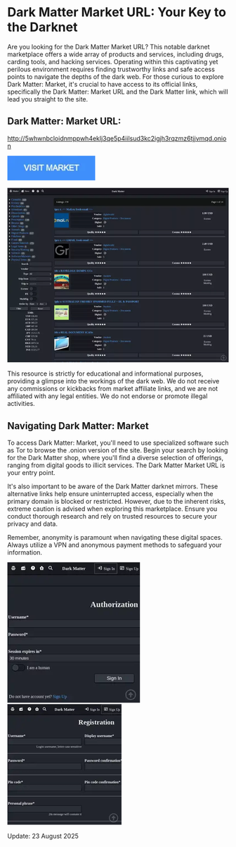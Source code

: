 # Dark Matter Market URL: Your Key to the Darknet

Are you looking for the Dark Matter Market URL? This notable darknet marketplace offers a wide array of products and services, including drugs, carding tools, and hacking services. Operating within this captivating yet perilous environment requires finding trustworthy links and safe access points to navigate the depths of the dark web. For those curious to explore Dark Matter: Market, it's crucial to have access to its official links, specifically the Dark Matter: Market URL and the Dark Matter link, which will lead you straight to the site.

## Dark Matter: Market URL:

http://5whwnbcloidnmppwh4eklj3qe5p4iilsud3kc2igjh3rqzmz6tjjvmqd.onion

[<img src="/graphics/done.webp" width="200">](http://5whwnbcloidnmppwh4eklj3qe5p4iilsud3kc2igjh3rqzmz6tjjvmqd.onion)

<a href="http://5whwnbcloidnmppwh4eklj3qe5p4iilsud3kc2igjh3rqzmz6tjjvmqd.onion"><img src="/graphics/about.webp" alt="image" style="max-width: 100%;"><a>

This resource is strictly for educational and informational purposes, providing a glimpse into the workings of the dark web. We do not receive any commissions or kickbacks from market affiliate links, and we are not affiliated with any legal entities. We do not endorse or promote illegal activities.

## Navigating Dark Matter: Market

To access Dark Matter: Market, you'll need to use specialized software such as Tor to browse the .onion version of the site. Begin your search by looking for the Dark Matter shop, where you'll find a diverse selection of offerings, ranging from digital goods to illicit services. The Dark Matter Market URL is your entry point.

It's also important to be aware of the Dark Matter darknet mirrors. These alternative links help ensure uninterrupted access, especially when the primary domain is blocked or restricted. However, due to the inherent risks, extreme caution is advised when exploring this marketplace. Ensure you conduct thorough research and rely on trusted resources to secure your privacy and data.

Remember, anonymity is paramount when navigating these digital spaces. Always utilize a VPN and anonymous payment methods to safeguard your information.

<a href="http://5whwnbcloidnmppwh4eklj3qe5p4iilsud3kc2igjh3rqzmz6tjjvmqd.onion"><img src="/graphics/input.webp" alt="image" style="max-width: 100%;"><a>  <a href="http://5whwnbcloidnmppwh4eklj3qe5p4iilsud3kc2igjh3rqzmz6tjjvmqd.onion"><img src="/graphics/big.webp" alt="image" style="max-width: 100%;"><a>





















Update:  23 August 2025